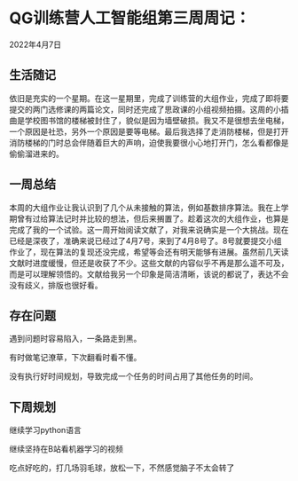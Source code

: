 # QG训练营人工智能组第三周周记：
2022年4月7日

## 生活随记

依旧是充实的一个星期。在这一星期里，完成了训练营的大组作业，完成了即将要提交的两门选修课的两篇论文，同时还完成了思政课的小组视频拍摄。这周的小插曲是学校图书馆的楼梯被封住了，貌似是因为墙壁破损。我又不是很想去坐电梯，一个原因是社恐，另外一个原因是要等电梯。最后我选择了走消防楼梯，但是打开消防楼梯的门时总会伴随着巨大的声响，迫使我要很小心地打开门，怎么看都像是偷偷溜进来的。

## 一周总结

本周的大组作业让我认识到了几个从未接触的算法，例如基数排序算法。我在上学期曾有过给算法记时并比较的想法，但后来搁置了。趁着这次的大组作业，也算是完成了我的一个试验。这一周开始阅读文献了，对我来说确实是一个大挑战。现在已经是深夜了，准确来说已经过了4月7号，来到了4月8号了。8号就要提交小组作业了，现在算法的复现还没完成，希望等会还有明天能够有进展。虽然前几天读文献时进度缓慢，但还是收获了不少。这些文献的内容似乎不再是那么遥不可及，而是可以理解领悟的。文献给我另一个印象是简洁清晰，该说的都说了，表达不会没有歧义，排版也很好看。

## 存在问题

遇到问题时容易陷入，一条路走到黑。

有时做笔记潦草，下次翻看时看不懂。

没有执行好时间规划，导致完成一个任务的时间占用了其他任务的时间。

## 下周规划

继续学习python语言

继续坚持在B站看机器学习的视频

吃点好吃的，打几场羽毛球，放松一下，不然感觉脑子不太会转了

